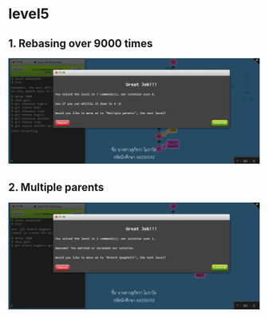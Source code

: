 # level5
## 1. Rebasing over 9000 times
![alt text](image-18.png)


## 2. Multiple parents
![alt text](image-19.png)


